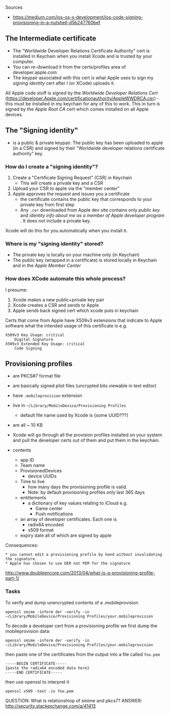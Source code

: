 
Sources

* https://medium.com/ios-os-x-development/ios-code-signing-provisioning-in-a-nutshell-d5b247760bef

## The Intermediate certificate

* The "Worldwide Developer Relations Certificate Authority" cert is installed
  in Keychain when you install Xcode and is trusted by your computer.
* You can re-download it from the certs/profiles area of developer.apple.com
* The keypair associated with this cert is what Apple uses to sign my _signing
  identity_ cert after I (or XCode) uploads it.

All Apple code stuff is signed by the _Worldwide Developer Relations Cert_
(https://developer.Apple.com/certificationauthority/AppleWWDRCA.cer) - this
must be installed in my keychain for any of this to work. This in turn is
signed by the _Apple Root CA_ cert which comes installed on all Apple devices.


## The "Signing identity"

* is a public & private keypair. The public key has been uploaded to apple (in
  a CSR) and signed by their "Worldwide developer relations certificate
  authority" key.

### How do I create a "signing identity"?

1. Create a "Certificate Signing Request" (CSR) in Keychain
    * This will create a private key and a CSR
1. Upload your CSR to apple via the "member center"
1. Apple approves the request and issues you a certificate
    * the certificate contains the public key that corresponds to your private key from first step
    * Any `.cer` downloaded from Apple dev site contains only _public key_ and
      _identity info about me as a member of Apple developer program_ . It does
      not include a private key.

Xcode will do this for you automatically when you install it.

### Where is my "signing identity" stored?

* The private key is locally on your machine only (in Keychain)
* The public key (wrapped in a certificate) is stored locally in Keychain and in the _Apple Member Center_


### How does XCode automate this whole process?

I presume:

1. Xcode makes a new public+private key pair
2. Xcode creates a CSR and sends to Apple
3. Apple sends back signed cert which xcode puts in keychain


Certs that come from Apple have X509v3 extensions that indicate to Apple
software what the intended usage of this certificate is e.g.

    X509v3 Key Usage: critical
        Digital Signature
    X509v3 Extended Key Usage: critical
        Code Signing


## Provisioning profiles

* are PKCS#7 format file
* are basically signed plist files (uncrypted bits viewable in text editor)
* have `.mobileprovision` extension
* live in `~/Library/MobileDevice/Provisioning Profiles`
    * default file name used by Xcode is {some UUID???}
* are all ~ 10 KB
* Xcode will go through all the provision profiles installed on your system and
  pull the developer certs out of them and put them in the keychain.

* contents
    * app ID
    * Team name
    * ProvisionedDevices
        * device UUIDs
    * Time to live
        * how many days the provisioning profile is valid.
        * Note: by default provisioning profiles only last 365 days
    * entitlements
        * a dictionary of key values relating to iCloud e.g.
            * Game center
            * Push notifications
    * an array of developer certificates. Each one is
        * radix64 encoded
        * x509 format
    * expiry date
  all of which are signed by apple

Consequences:

    * you cannot edit a provisioning profile by hand without invalidating the signature.
    * Apple has chosen to use DER not PEM for the signature

http://www.doubleencore.com/2013/04/what-is-a-provisioning-profile-part-1/

### Tasks

To verify and dump unencrypted contents of a .mobileprovision

```
openssl smime -inform der -verify -in ~/Library/MobileDevice/Provisioning Profiles/your.mobileprovision
```

To decode a developer cert from a provisioning profile we first dump the
mobileprovision data:

```
openssl smime -inform der -verify -in ~/Library/MobileDevice/Provisioning Profiles/your.mobileprovision
```

then paste one of the certificates from the output into a file called `foo.pem`

```
-----BEGIN CERTIFICATE-----
{paste the radix64 encoded data here}
-----END CERTIFICATE-----
```

then use openssl to interpret it

```
openssl x509 -text -in foo.pem
```

QUESTION: What is relationshiop of smime and pkcs7?
ANSWER: http://security.stackexchange.com/a/41413
